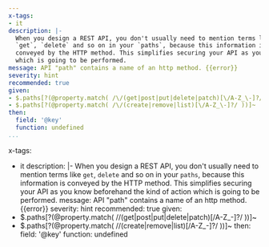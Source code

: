 ```yaml
---
x-tags:
- it
description: |-
  When you design a REST API, you don't usually need to mention terms like
  `get`, `delete` and so on in your `paths`, because this information is
  conveyed by the HTTP method. This simplifies securing your API as you know beforehand the kind of action
  which is going to be performed.
message: API "path" contains a name of an http method. {{error}}
severity: hint
recommended: true
given:
- $.paths[?(@property.match( /\/(get|post|put|delete|patch)[\/A-Z_\-]?/ ))]~
- $.paths[?(@property.match( /\/(create|remove|list)[\/A-Z_\-]?/ ))]~
then:
  field: '@key'
  function: undefined
...
```

x-tags:
- it
description: |-
  When you design a REST API, you don't usually need to mention terms like
  `get`, `delete` and so on in your `paths`, because this information is
  conveyed by the HTTP method. This simplifies securing your API as you know beforehand the kind of action
  which is going to be performed.
message: API "path" contains a name of an http method. {{error}}
severity: hint
recommended: true
given:
- $.paths[?(@property.match( /\/(get|post|put|delete|patch)[\/A-Z_\-]?/ ))]~
- $.paths[?(@property.match( /\/(create|remove|list)[\/A-Z_\-]?/ ))]~
then:
  field: '@key'
  function: undefined